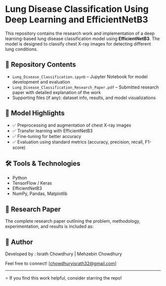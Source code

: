 # Lung Disease Classification Using Deep Learning and EfficientNetB3

This repository contains the research work and implementation of a deep learning-based lung disease classification model using **EfficientNetB3**. The model is designed to classify chest X-ray images for detecting different lung conditions.

## 📁 Repository Contents

- `Lung_Disease_Classification.ipynb` – Jupyter Notebook for model development and evaluation
- `Lung_Disease_Classification_Research_Paper.pdf` – Submitted research paper with detailed explanation of the work
- Supporting files (if any): dataset info, results, and model visualizations

## 🚀 Model Highlights

- ✅ Preprocessing and augmentation of chest X-ray images
- ✅ Transfer learning with EfficientNetB3
- ✅ Fine-tuning for better accuracy
- ✅ Evaluation using standard metrics (accuracy, precision, recall, F1-score)

## 🛠️ Tools & Technologies

- Python
- TensorFlow / Keras
- EfficientNetB3
- NumPy, Pandas, Matplotlib

## 📄 Research Paper

The complete research paper outlining the problem, methodology, experimentation, and results is included as:


## 📌 Author

Developed by :
Israth Chowdhury | Mehzebin Chowdhury

Feel free to connect!
[chowdhuryisrath32@gmail.com]

---

⭐ If you find this work helpful, consider starring the repo!
